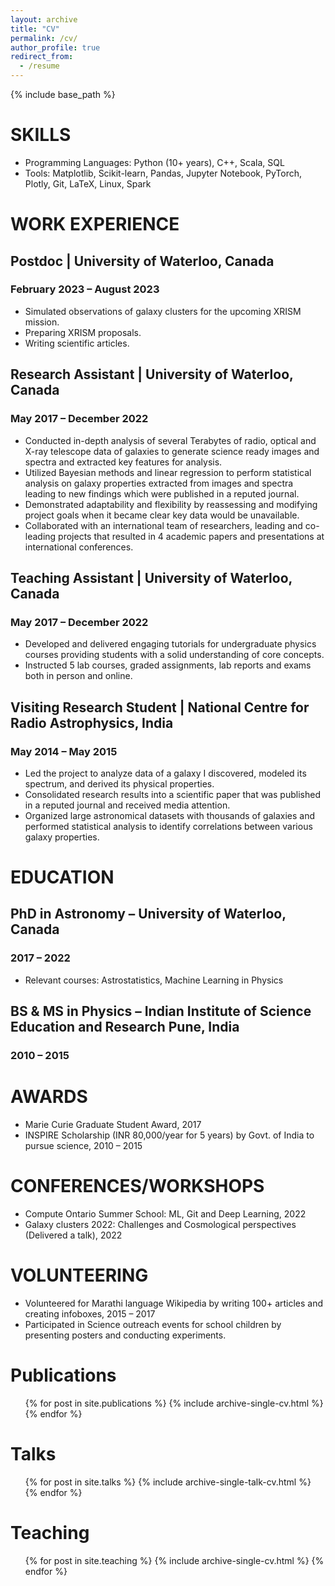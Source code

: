 ```yaml
---
layout: archive
title: "CV"
permalink: /cv/
author_profile: true
redirect_from:
  - /resume
---
```


{% include base_path %}

SKILLS
======
- Programming Languages: Python (10+ years), C++, Scala, SQL
- Tools: Matplotlib, Scikit-learn, Pandas, Jupyter Notebook, PyTorch, Plotly, Git, LaTeX, Linux, Spark

WORK EXPERIENCE
======
## Postdoc | University of Waterloo, Canada
### February 2023 – August 2023
- Simulated observations of galaxy clusters for the upcoming XRISM mission.
- Preparing XRISM proposals.
- Writing scientific articles.

## Research Assistant | University of Waterloo, Canada
### May 2017 – December 2022
- Conducted in-depth analysis of several Terabytes of radio, optical and X-ray telescope data of galaxies to generate science ready images and spectra and extracted key features for analysis.
- Utilized Bayesian methods and linear regression to perform statistical analysis on galaxy properties extracted from images and spectra leading to new findings which were published in a reputed journal.
- Demonstrated adaptability and flexibility by reassessing and modifying project goals when it became clear key data would be unavailable.
- Collaborated with an international team of researchers, leading and co-leading projects that resulted in 4 academic papers and presentations at international conferences.

## Teaching Assistant | University of Waterloo, Canada
### May 2017 – December 2022
- Developed and delivered engaging tutorials for undergraduate physics courses providing students with a solid understanding of core concepts.
- Instructed 5 lab courses, graded assignments, lab reports and exams both in person and online.

## Visiting Research Student | National Centre for Radio Astrophysics, India
### May 2014 – May 2015
- Led the project to analyze data of a galaxy I discovered, modeled its spectrum, and derived its physical properties.
- Consolidated research results into a scientific paper that was published in a reputed journal and received media attention.
- Organized large astronomical datasets with thousands of galaxies and performed statistical analysis to identify correlations between various galaxy properties.



EDUCATION
======
## PhD in Astronomy – University of Waterloo, Canada
### 2017 – 2022
- Relevant courses: Astrostatistics, Machine Learning in Physics

## BS & MS in Physics – Indian Institute of Science Education and Research Pune, India
### 2010 – 2015



AWARDS
======
- Marie Curie Graduate Student Award, 2017
- INSPIRE Scholarship (INR 80,000/year for 5 years) by Govt. of India to pursue science, 2010 – 2015

CONFERENCES/WORKSHOPS
======
- Compute Ontario Summer School: ML, Git and Deep Learning, 2022
- Galaxy clusters 2022: Challenges and Cosmological perspectives (Delivered a talk), 2022

VOLUNTEERING
======
- Volunteered for Marathi language Wikipedia by writing 100+ articles and creating infoboxes, 2015 – 2017
- Participated in Science outreach events for school children by presenting posters and conducting experiments.


Publications
======
  <ul>{% for post in site.publications %}
    {% include archive-single-cv.html %}
  {% endfor %}</ul>
  
Talks
======
  <ul>{% for post in site.talks %}
    {% include archive-single-talk-cv.html %}
  {% endfor %}</ul>
  
Teaching
======
  <ul>{% for post in site.teaching %}
    {% include archive-single-cv.html %}
  {% endfor %}</ul>
  
<!-- Service and leadership
======
* Currently signed in to 43 different slack teams
 -->
